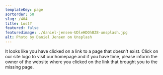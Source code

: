 ```yaml
---
templateKey: page
sortorder: 50
slug: /404
title: Lost?
featured: false
featuredimage: ./daniel-jensen-UDleHDOhBZ8-unsplash.jpg
alt: Photo by Daniel Jensen on Unsplash
---
```

It looks like you have clicked on a link to a page that doesn't exist. Click on our site logo to visit our homepage and if you have time, please inform the owner of the website where you clicked on the link that brought you to the missing page. 

